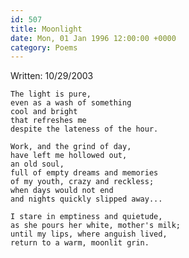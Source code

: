 ```yaml
---
id: 507
title: Moonlight
date: Mon, 01 Jan 1996 12:00:00 +0000
category: Poems
---
```


Written: 10/29/2003

    The light is pure,  
    even as a wash of something  
    cool and bright  
    that refreshes me  
    despite the lateness of the hour.

    Work, and the grind of day,  
    have left me hollowed out,  
    an old soul,  
    full of empty dreams and memories  
    of my youth, crazy and reckless;  
    when days would not end  
    and nights quickly slipped away...

    I stare in emptiness and quietude,  
    as she pours her white, mother's milk;  
    until my lips, where anguish lived,  
    return to a warm, moonlit grin.
